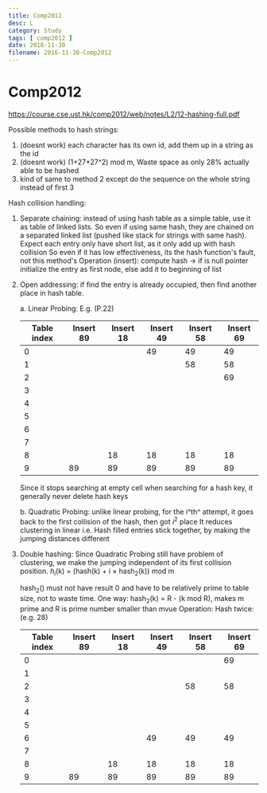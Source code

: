 ```yaml
---
title: Comp2012
desc: L
category: Study
tags: [ comp2012 ]
date: 2016-11-30
filename: 2016-11-30-Comp2012
---
```


# Comp2012

https://course.cse.ust.hk/comp2012/web/notes/L2/12-hashing-full.pdf

Possible methods to hash strings:

1. (doesnt work) each character has its own id, add them up in a string as the id
2. (doesnt work) (1+27+27^2) mod m, Waste space as only 28% actually able to be hashed
3. kind of same to method 2 except do the sequence on the whole string instead of first 3

Hash collision handling:

1. Separate chaining:  instead of using hash table as a simple table, use it as table of linked lists. So even if using same hash, they are chained on a separated linked list (pushed like stack for strings with same hash). Expect each entry only have short list, as it only add up with hash collision
   So even if it has low effectiveness, its the hash function's fault, not this method's
   Operation (insert): compute hash $\to$ if is null pointer initialize the entry as first node, else add it to beginning of list

2. Open addressing: if find the entry is already occupied, then find another place in hash table. 

   a. Linear Probing: E.g. (P.22)

   | Table index | Insert 89 | Insert 18 | Insert 49 | Insert 58 | Insert 69 |
   | ----------- | --------- | --------- | --------- | --------- | --------- |
   | 0           |           |           | 49        | 49        | 49        |
   | 1           |           |           |           | 58        | 58        |
   | 2           |           |           |           |           | 69        |
   | 3           |           |           |           |           |           |
   | 4           |           |           |           |           |           |
   | 5           |           |           |           |           |           |
   | 6           |           |           |           |           |           |
   | 7           |           |           |           |           |           |
   | 8           |           | 18        | 18        | 18        | 18        |
   | 9           | 89        | 89        | 89        | 89        | 89        |

   Since it stops searching at empty cell when searching for a hash key, it generally never delete hash keys

   b. Quadratic Probing:  unlike linear probing, for the i^th^ attempt, it goes back to the first collision of the hash, then got $i^2$ place
   It reduces clustering in linear i.e. Hash filled entries stick together, by making the jumping distances different

3. Double hashing:  Since Quadratic Probing still have problem of clustering, we make the jumping independent of its first collision position.
   $h_i$(k) = (hash(k) + i $\times$ hash$_2$(k)) mod m

   hash$_2$() must not have result 0 and have to be relatively prime to table size, not to waste time. One way: hash$_2$(k) = R - (k mod R), makes m prime and R is prime number smaller than mvue
   Operation: Hash twice:(e.g. 28) 

   | Table index | Insert 89 | Insert 18 | Insert 49 | Insert 58 | Insert 69 |
   | ----------- | --------- | --------- | --------- | --------- | --------- |
   | 0           |           |           |           |           | 69        |
   | 1           |           |           |           |           |           |
   | 2           |           |           |           | 58        | 58        |
   | 3           |           |           |           |           |           |
   | 4           |           |           |           |           |           |
   | 5           |           |           |           |           |           |
   | 6           |           |           | 49        | 49        | 49        |
   | 7           |           |           |           |           |           |
   | 8           |           | 18        | 18        | 18        | 18        |
   | 9           | 89        | 89        | 89        | 89        | 89        |
   ​
